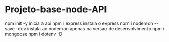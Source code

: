 # Projeto-base-node-API

npm init -y 
inicia a api
npm i express
instala o express
nom i nodemon --save -dev
instala ao nodemon apenas na versao de desenvolvimento
npm i mongoose
npm i dotenv -D